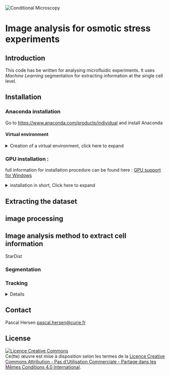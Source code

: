 ![Conditional Microscopy](interface/static/imgs/image_phare.png)

# Image analysis for osmotic stress experiments


## Introduction

This code has be written for analysing microfluidic experiments. It uses *Machine Learning* segmentation
for extracting information at the single cell level.

## Installation

### Anaconda installation

Go to https://www.anaconda.com/products/individual and install Anaconda

#### Virtual environment

<details>
<summary>Creation of a virtual environment, click here to expand</summary>

in a terminal write:
```bash
conda create -n env_name python=3.7.7 anaconda
```
For activating :
```bash
conda activate env_name
```
For deactivating :
```bash
conda deactivate
```

</details>

### GPU installation :

full information for installation procedure can be found here :
[GPU support for Windows](https://shawnhymel.com/1961/how-to-install-tensorflow-with-gpu-support-on-windows/)

<details>
<summary> installation in short, Click here to expand</summary>

    Here is a summary of the different steps for the GPU installation:
    1. cuda_10.1.243_426.00_win10.exe

       can be found at https://www.filehorse.com/download-nvidia-cuda-toolkit/42676/

    2. cudnn-10.1-windows10-x64-v7.6.5.32.zip

       can be found at https://developer.nvidia.com/rdp/cudnn-archive
       In the unfolded list of Download cuDNN v7.6.5 (November 5th, 2019), for CUDA 10.1

    3. Copy 3 files from cudnn to Cuda

       - bin: Copy <cuDNN directory>\cuda\bin\*.dll to C:\Program Files\NVIDIA GPU Computing Toolkit\CUDA\vxx.x\bin
       - include : Copy <cuDNN directory>\cuda\include\*.h to C:\Program Files\NVIDIA GPU Computing Toolkit\CUDA\vxx.x\include
       - lib : Copy <cuDNN directory>\cuda\lib\x64\*.lib to C:\Program Files\NVIDIA GPU Computing Toolkit\CUDA\vxx.x\lib\x64

    4. check that you have in the environment variables those 2 paths :

       - C:\Program Files\NVIDIA GPU Computing Toolkit\CUDA\vxx.x\bin
       - C:\Program Files\NVIDIA GPU Computing Toolkit\CUDA\vxx.x\libnvvp

</details>


## Extracting the dataset

## image processing

## Image analysis method to extract cell information

StarDist

### Segmentation


### Tracking


<details>


</details>


## Contact

Pascal Hersen pascal.hersen@curie.fr

## License

<a rel="license" href="http://creativecommons.org/licenses/by-nc-sa/4.0/"><img alt="Licence Creative Commons" style="border-width:0" src="https://i.creativecommons.org/l/by-nc-sa/4.0/88x31.png" /></a><br />Ce(tte) œuvre est mise à disposition selon les termes de la <a rel="license" href="http://creativecommons.org/licenses/by-nc-sa/4.0/">Licence Creative Commons Attribution - Pas d’Utilisation Commerciale - Partage dans les Mêmes Conditions 4.0 International</a>.
